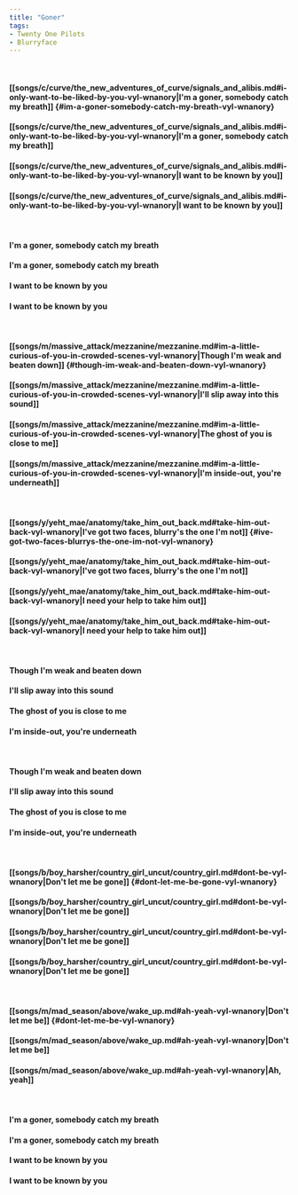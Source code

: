 ```yaml
---
title: "Goner"
tags:
- Twenty One Pilots
- Blurryface
---
```

&nbsp;
#### [[songs/c/curve/the_new_adventures_of_curve/signals_and_alibis.md#i-only-want-to-be-liked-by-you-vyl-wnanory|I'm a goner, somebody catch my breath]] {#im-a-goner-somebody-catch-my-breath-vyl-wnanory}
#### [[songs/c/curve/the_new_adventures_of_curve/signals_and_alibis.md#i-only-want-to-be-liked-by-you-vyl-wnanory|I'm a goner, somebody catch my breath]]
#### [[songs/c/curve/the_new_adventures_of_curve/signals_and_alibis.md#i-only-want-to-be-liked-by-you-vyl-wnanory|I want to be known by you]]
#### [[songs/c/curve/the_new_adventures_of_curve/signals_and_alibis.md#i-only-want-to-be-liked-by-you-vyl-wnanory|I want to be known by you]]
&nbsp;
#### I'm a goner, somebody catch my breath
#### I'm a goner, somebody catch my breath
#### I want to be known by you
#### I want to be known by you
&nbsp;
#### [[songs/m/massive_attack/mezzanine/mezzanine.md#im-a-little-curious-of-you-in-crowded-scenes-vyl-wnanory|Though I'm weak and beaten down]] {#though-im-weak-and-beaten-down-vyl-wnanory}
#### [[songs/m/massive_attack/mezzanine/mezzanine.md#im-a-little-curious-of-you-in-crowded-scenes-vyl-wnanory|I'll slip away into this sound]]
#### [[songs/m/massive_attack/mezzanine/mezzanine.md#im-a-little-curious-of-you-in-crowded-scenes-vyl-wnanory|The ghost of you is close to me]]
#### [[songs/m/massive_attack/mezzanine/mezzanine.md#im-a-little-curious-of-you-in-crowded-scenes-vyl-wnanory|I'm inside-out, you're underneath]]
&nbsp;
#### [[songs/y/yeht_mae/anatomy/take_him_out_back.md#take-him-out-back-vyl-wnanory|I've got two faces, blurry's the one I'm not]] {#ive-got-two-faces-blurrys-the-one-im-not-vyl-wnanory}
#### [[songs/y/yeht_mae/anatomy/take_him_out_back.md#take-him-out-back-vyl-wnanory|I've got two faces, blurry's the one I'm not]]
#### [[songs/y/yeht_mae/anatomy/take_him_out_back.md#take-him-out-back-vyl-wnanory|I need your help to take him out]]
#### [[songs/y/yeht_mae/anatomy/take_him_out_back.md#take-him-out-back-vyl-wnanory|I need your help to take him out]]
&nbsp;
#### Though I'm weak and beaten down
#### I'll slip away into this sound
#### The ghost of you is close to me
#### I'm inside-out, you're underneath
&nbsp;
#### Though I'm weak and beaten down
#### I'll slip away into this sound
#### The ghost of you is close to me
#### I'm inside-out, you're underneath
&nbsp;
#### [[songs/b/boy_harsher/country_girl_uncut/country_girl.md#dont-be-vyl-wnanory|Don't let me be gone]] {#dont-let-me-be-gone-vyl-wnanory}
#### [[songs/b/boy_harsher/country_girl_uncut/country_girl.md#dont-be-vyl-wnanory|Don't let me be gone]]
#### [[songs/b/boy_harsher/country_girl_uncut/country_girl.md#dont-be-vyl-wnanory|Don't let me be gone]]
#### [[songs/b/boy_harsher/country_girl_uncut/country_girl.md#dont-be-vyl-wnanory|Don't let me be gone]]
&nbsp;
#### [[songs/m/mad_season/above/wake_up.md#ah-yeah-vyl-wnanory|Don't let me be]] {#dont-let-me-be-vyl-wnanory}
#### [[songs/m/mad_season/above/wake_up.md#ah-yeah-vyl-wnanory|Don't let me be]]
#### [[songs/m/mad_season/above/wake_up.md#ah-yeah-vyl-wnanory|Ah, yeah]]
&nbsp;
#### I'm a goner, somebody catch my breath
#### I'm a goner, somebody catch my breath
#### I want to be known by you
#### I want to be known by you
